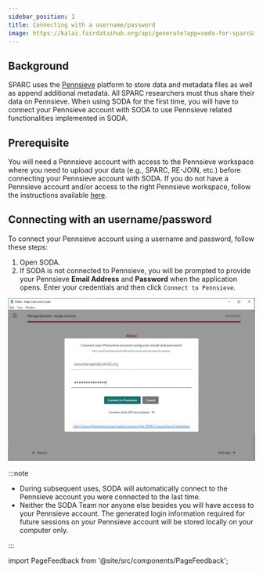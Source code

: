 ```yaml
---
sidebar_position: 1
title: Connecting with a username/password
image: https://kalai.fairdataihub.org/api/generate?app=soda-for-sparc&title=Connecting%20with%20a%20username%2Fpassword&description=How%20to%20connect%20Pennsieve%20to%20SODA%20with%20Pennsieve%20credentials&org=fairdataihub
---
```


## Background

SPARC uses the [Pennsieve](https://app.pennsieve.net/) platform to store data and metadata files as well as append additional metadata. All SPARC researchers must thus share their data on Pennsieve. When using SODA for the first time, you will have to connect your Pennsieve account with SODA to use Pennsieve related functionalities implemented in SODA.

## Prerequisite

You will need a Pennsieve account with access to the Pennsieve workspace where you need to upload your data (e.g., SPARC, RE-JOIN, etc.) before connecting your Pennsieve account with SODA. If you do not have a Pennsieve account and/or access to the right Pennsieve workspace, follow the instructions available [here](../how-to/how-to-get-a-pennsieve-account).

## Connecting with an username/password

To connect your Pennsieve account using a username and password, follow these steps:

1. Open SODA.
2. If SODA is not connected to Pennsieve, you will be prompted to provide your Pennsieve **Email Address** and **Password** when the application opens. Enter your credentials and then click `Connect to Pennsieve`.

![](https://github.com/fairdataihub/SODA-for-SPARC/blob/main/docs/documentation/Manage-datasets/Connect-to-BF/connect-to-PS-SODA.png?raw=true)

:::note

- During subsequent uses, SODA will automatically connect to the Pennsieve account you were connected to the last time.
- Neither the SODA Team nor anyone else besides you will have access to your Pennsieve account. The generated login information required for future sessions on your Pennsieve account will be stored locally on your computer only.

:::

import PageFeedback from '@site/src/components/PageFeedback';

<PageFeedback />

